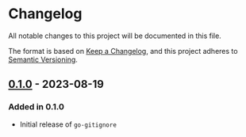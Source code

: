 # Changelog

All notable changes to this project will be documented in this file.

The format is based on [Keep a Changelog](https://keepachangelog.com/en/1.0.0/),
and this project adheres to [Semantic Versioning](https://semver.org/spec/v2.0.0.html).

## [0.1.0] - 2023-08-19

### Added in 0.1.0

- Initial release of `go-gitignore`

[0.1.0]: https://github.com/ianlewis/go-gitignore/releases/tag/v0.1.0
